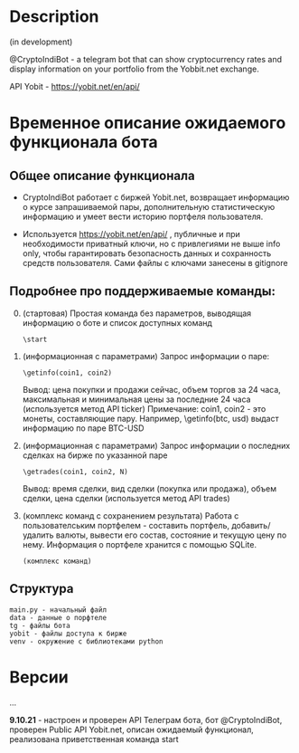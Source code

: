 # Description

(in development)

@CryptoIndiBot - a telegram bot that can show cryptocurrency rates and display information on your portfolio from the Yobbit.net exchange.

API Yobit - https://yobit.net/en/api/

# Временное описание ожидаемого функционала бота

## Общее описание функционала

* CryptoIndiBot работает с биржей Yobit.net, возвращает информацию о курсе запрашиваемой пары, дополнительную статистическую информацию и умеет вести историю портфеля пользователя.

* Используется https://yobit.net/en/api/ , публичные и при необходимости приватный ключи, но с привлегиями не выше info only, чтобы гарантировать безопасность данных и сохранность средств пользователя. Сами файлы с ключами занесены в gitignore


## Подробнее про поддерживаемые команды:


0. (стартовая) Простая команда без параметров, выводящая информацию о боте и список доступных команд

   ```
   \start
   ```

1. (информационная с параметрами) Запрос информации о паре:

    ```
    \getinfo(coin1, coin2)
    ```
    Вывод: цена покупки и продажи сейчас, объем торгов за 24 часа, максимальная и минимальная цены за последние 24 часа (используется метод API ticker)
    Примечание: coin1, coin2 - это монеты, составляющие пару. Например, \getinfo(btc, usd) выдаст информацию по паре BTC-USD

2. (информационная с параметрами) Запрос информации о последних сделках на бирже по указанной паре

    ```
    \getrades(coin1, coin2, N)
    ```
    Вывод: время сделки, вид сделки (покупка или продажа), объем сделки, цена сделки (используется метод API trades)

3. (комплекс команд с сохранением результата) Работа с пользователським портфелем - составить портфель, добавить/удалить валюты, вывести его состав, состояние и текущую цену по нему. Информация о портфеле хранится с помощью SQLite.

    ```
    (комплекс команд)
    ```    

## Структура

```
main.py - начальный файл
data - данные о порфтеле
tg - файлы бота
yobit - файлы доступа к бирже
venv - окружение c библиотеками python
```


# Версии

...

__9.10.21__ - настроен и проверен API Телеграм бота, бот @CryptoIndiBot, проверен Public API Yobit.net, описан ожидаемый функционал, реализована приветственная команда start